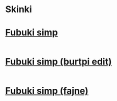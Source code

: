# Skinki
# [Fubuki simp](https://drive.google.com/file/d/1xGxTYkux00j6-dVRMPJwyineQYPKnYVi/view?usp=sharing)
![]()
<br>
# [Fubuki simp (burtpi edit)](https://drive.google.com/file/d/1dKtCuV8bW0fqX_YSoL9gQg-VRvNubKQM/view?usp=sharing)
![]()
<br>
# [Fubuki simp (fajne)](https://drive.google.com/file/d/1C_l7puNkn20i_EwMXO0bP02yq4rNBZuc/view?usp=sharing)
![]()
<br>
